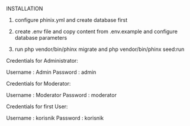 INSTALLATION

1. configure phinix.yml and create database first

2. create .env file and copy content from .env.example and configure database parameters

3. run php vendor/bin/phinx migrate and php vendor/bin/phinx seed:run

Credentials for Administrator:

Username : Admin
Password : admin


Credentials for Moderator:

Username : Moderator
Password : moderator


Credentials for first User:

Username : korisnik
Password : korisnik
